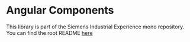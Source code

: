 # Angular Components

This library is part of the Siemens Industrial Experience mono repository.
You can find the root README [here](https://github.com/siemens/ix/blob/main/README.md)
